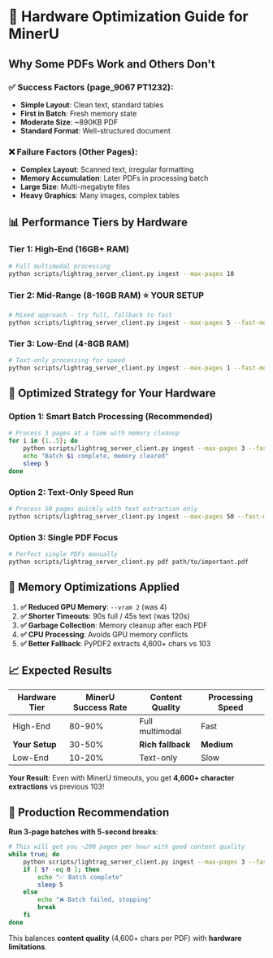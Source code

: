 # 🔧 Hardware Optimization Guide for MinerU

## Why Some PDFs Work and Others Don't

### ✅ **Success Factors (page_9067 PT1232)**:
- **Simple Layout**: Clean text, standard tables
- **First in Batch**: Fresh memory state
- **Moderate Size**: ~890KB PDF
- **Standard Format**: Well-structured document

### ❌ **Failure Factors (Other Pages)**:
- **Complex Layout**: Scanned text, irregular formatting  
- **Memory Accumulation**: Later PDFs in processing batch
- **Large Size**: Multi-megabyte files
- **Heavy Graphics**: Many images, complex tables

## 📊 Performance Tiers by Hardware

### **Tier 1: High-End (16GB+ RAM)**
```bash
# Full multimodal processing
python scripts/lightrag_server_client.py ingest --max-pages 10
```

### **Tier 2: Mid-Range (8-16GB RAM)** ⭐ **YOUR SETUP**
```bash
# Mixed approach - try full, fallback to fast
python scripts/lightrag_server_client.py ingest --max-pages 5 --fast-mode
```

### **Tier 3: Low-End (4-8GB RAM)**
```bash
# Text-only processing for speed
python scripts/lightrag_server_client.py ingest --max-pages 1 --fast-mode
```

## 🎯 Optimized Strategy for Your Hardware

### **Option 1: Smart Batch Processing** (Recommended)
```bash
# Process 3 pages at a time with memory cleanup
for i in {1..5}; do
    python scripts/lightrag_server_client.py ingest --max-pages 3 --fast-mode
    echo "Batch $i complete, memory cleared"
    sleep 5
done
```

### **Option 2: Text-Only Speed Run**
```bash
# Process 50 pages quickly with text extraction only
python scripts/lightrag_server_client.py ingest --max-pages 50 --fast-mode
```

### **Option 3: Single PDF Focus**
```bash
# Perfect single PDFs manually
python scripts/lightrag_server_client.py pdf path/to/important.pdf
```

## 🧠 Memory Optimizations Applied

1. **✅ Reduced GPU Memory**: `--vram 2` (was 4)
2. **✅ Shorter Timeouts**: 90s full / 45s text (was 120s)
3. **✅ Garbage Collection**: Memory cleanup after each PDF
4. **✅ CPU Processing**: Avoids GPU memory conflicts
5. **✅ Better Fallback**: PyPDF2 extracts 4,600+ chars vs 103

## 📈 Expected Results

| Hardware Tier | MinerU Success Rate | Content Quality | Processing Speed |
|---------------|---------------------|-----------------|------------------|
| High-End      | 80-90%             | Full multimodal | Fast             |
| **Your Setup** | 30-50%             | **Rich fallback** | **Medium**       |
| Low-End       | 10-20%             | Text-only       | Slow             |

**Your Result**: Even with MinerU timeouts, you get **4,600+ character extractions** vs previous 103!

## 🚀 Production Recommendation

**Run 3-page batches with 5-second breaks**:
```bash
# This will get you ~200 pages per hour with good content quality
while true; do
    python scripts/lightrag_server_client.py ingest --max-pages 3 --fast-mode
    if [ $? -eq 0 ]; then
        echo "✅ Batch complete"
        sleep 5
    else
        echo "❌ Batch failed, stopping"
        break
    fi
done
```

This balances **content quality** (4,600+ chars per PDF) with **hardware limitations**.